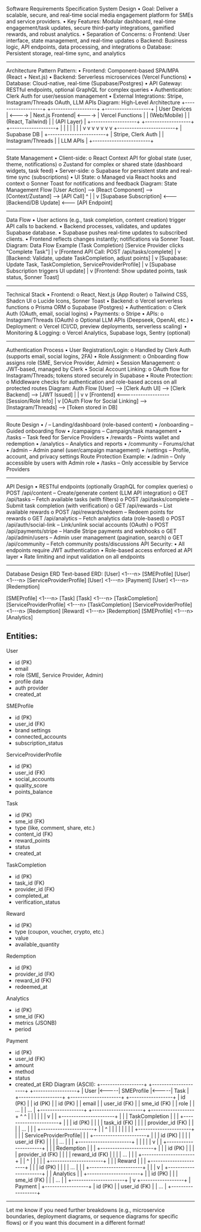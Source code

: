 Software Requirements Specification
System Design
•	Goal: Deliver a scalable, secure, and real-time social media engagement platform for SMEs and service providers.
•	Key Features: Modular dashboard, real-time engagement/task updates, secure third-party integrations, gamified rewards, and robust analytics.
•	Separation of Concerns: 
o	Frontend: User interface, state management, and real-time updates
o	Backend: Business logic, API endpoints, data processing, and integrations
o	Database: Persistent storage, real-time sync, and analytics
________________________________________
Architecture Pattern
Pattern:
•	Frontend: Component-based SPA/MPA (React + Next.js)
•	Backend: Serverless microservices (Vercel Functions)
•	Database: Cloud-native, real-time (Supabase/Postgres)
•	API Gateway: RESTful endpoints, optional GraphQL for complex queries
•	Authentication: Clerk Auth for user/session management
•	External Integrations: Stripe, Instagram/Threads OAuth, LLM APIs
Diagram: High-Level Architecture
+-------------------+        +-------------------+        +-------------------+
|    User Devices   | <----> |   Next.js Frontend| <----> |  Vercel Functions |
| (Web/Mobile)      |        | (React, Tailwind) |        |  (API Layer)      |
+-------------------+        +-------------------+        +-------------------+
                                                           |  |  |  |  |  |  |
                                                           v  v  v  v  v  v  v
                                                      +------------------------+
                                                      |     Supabase DB        |
                                                      +------------------------+
                                                      |   Stripe, Clerk Auth   |
                                                      |   Instagram/Threads    |
                                                      |   LLM APIs             |
                                                      +------------------------+
________________________________________
State Management
•	Client-side: 
o	React Context API for global state (user, theme, notifications)
o	Zustand for complex or shared state (dashboard widgets, task feed)
•	Server-side: 
o	Supabase for persistent state and real-time sync (subscriptions)
•	UI State: 
o	Managed via React hooks and context
o	Sonner Toast for notifications and feedback
Diagram: State Management Flow
[User Action] --> [React Component] --> [Context/Zustand] --> [API Call]
      ^                                                    |
      |                                                    v
[Supabase Subscription] <--- [Backend/DB Update] <--- [API Endpoint]
________________________________________
Data Flow
•	User actions (e.g., task completion, content creation) trigger API calls to backend.
•	Backend processes, validates, and updates Supabase database.
•	Supabase pushes real-time updates to subscribed clients.
•	Frontend reflects changes instantly; notifications via Sonner Toast.
Diagram: Data Flow Example (Task Completion)
[Service Provider clicks "Complete Task"]
        |
        v
[Frontend API Call: POST /api/tasks/complete]
        |
        v
[Backend: Validate, update TaskCompletion, adjust points]
        |
        v
[Supabase: Update Task, TaskCompletion, ServiceProviderProfile]
        |
        v
[Supabase Subscription triggers UI update]
        |
        v
[Frontend: Show updated points, task status, Sonner Toast]
________________________________________
Technical Stack
•	Frontend: 
o	React, Next.js (App Router)
o	Tailwind CSS, Shadcn UI
o	Lucide Icons, Sonner Toast
•	Backend: 
o	Vercel serverless functions
o	Prisma ORM
o	Supabase (Postgres)
•	Authentication: 
o	Clerk Auth (OAuth, email, social logins)
•	Payments: 
o	Stripe
•	APIs: 
o	Instagram/Threads (OAuth)
o	Optional LLM APIs (Deepseek, OpenAI, etc.)
•	Deployment: 
o	Vercel (CI/CD, preview deployments, serverless scaling)
•	Monitoring & Logging: 
o	Vercel Analytics, Supabase logs, Sentry (optional)
________________________________________
Authentication Process
•	User Registration/Login: 
o	Handled by Clerk Auth (supports email, social logins, 2FA)
•	Role Assignment: 
o	Onboarding flow assigns role (SME, Service Provider, Admin)
•	Session Management: 
o	JWT-based, managed by Clerk
•	Social Account Linking: 
o	OAuth flow for Instagram/Threads; tokens stored securely in Supabase
•	Route Protection: 
o	Middleware checks for authentication and role-based access on all protected routes
Diagram: Auth Flow
[User] --> [Clerk Auth UI] --> [Clerk Backend] --> [JWT Issued]
      |                                         |
      v                                         v
[Frontend] <-------------------[Session/Role Info] 
      |
      v
[OAuth Flow for Social Linking] --> [Instagram/Threads] --> [Token stored in DB]
________________________________________
Route Design
•	/ – Landing/dashboard (role-based content)
•	/onboarding – Guided onboarding flow
•	/campaigns – Campaign/task management
•	/tasks – Task feed for Service Providers
•	/rewards – Points wallet and redemption
•	/analytics – Analytics and reports
•	/community – Forums/chat
•	/admin – Admin panel (user/campaign management)
•	/settings – Profile, account, and privacy settings
Route Protection Example:
•	/admin – Only accessible by users with Admin role
•	/tasks – Only accessible by Service Providers
________________________________________
API Design
•	RESTful endpoints (optionally GraphQL for complex queries) 
o	POST /api/content – Create/generate content (LLM API integration)
o	GET /api/tasks – Fetch available tasks (with filters)
o	POST /api/tasks/complete – Submit task completion (with verification)
o	GET /api/rewards – List available rewards
o	POST /api/rewards/redeem – Redeem points for rewards
o	GET /api/analytics – Fetch analytics data (role-based)
o	POST /api/auth/social-link – Link/unlink social accounts (OAuth)
o	POST /api/payments/stripe – Handle Stripe payments and webhooks
o	GET /api/admin/users – Admin user management (pagination, search)
o	GET /api/community – Fetch community posts/discussions
API Security:
•	All endpoints require JWT authentication
•	Role-based access enforced at API layer
•	Rate limiting and input validation on all endpoints
________________________________________
Database Design ERD
Text-based ERD:
[User] <1---n> [SMEProfile]
[User] <1---n> [ServiceProviderProfile]
[User] <1---n> [Payment]
[User] <1---n> [Redemption]

[SMEProfile] <1---n> [Task]
[Task] <1---n> [TaskCompletion]
[ServiceProviderProfile] <1---n> [TaskCompletion]
[ServiceProviderProfile] <1---n> [Redemption]
[Reward] <1---n> [Redemption]
[SMEProfile] <1---n> [Analytics]

Entities:
---------
User
- id (PK)
- email
- role (SME, Service Provider, Admin)
- profile data
- auth provider
- created_at

SMEProfile
- id (PK)
- user_id (FK)
- brand settings
- connected_accounts
- subscription_status

ServiceProviderProfile
- id (PK)
- user_id (FK)
- social_accounts
- quality_score
- points_balance

Task
- id (PK)
- sme_id (FK)
- type (like, comment, share, etc.)
- content_id (FK)
- reward_points
- status
- created_at

TaskCompletion
- id (PK)
- task_id (FK)
- provider_id (FK)
- completed_at
- verification_status

Reward
- id (PK)
- type (coupon, voucher, crypto, etc.)
- value
- available_quantity

Redemption
- id (PK)
- provider_id (FK)
- reward_id (FK)
- redeemed_at

Analytics
- id (PK)
- sme_id (FK)
- metrics (JSONB)
- period

Payment
- id (PK)
- user_id (FK)
- amount
- method
- status
- created_at
ERD Diagram (ASCII):
+------------------+      +---------------------+      +------------------+
|      User        |<-----|    SMEProfile       |<-----|      Task        |
+------------------+      +---------------------+      +------------------+
| id (PK)          |      | id (PK)             |      | id (PK)          |
| email            |      | user_id (FK)        |      | sme_id (FK)      |
| role             |      | ...                 |      | ...              |
+------------------+      +---------------------+      +------------------+
        ^                          ^                          |
        |                          |                          |
        |                          |                          v
        |                          |                  +----------------------+
        |                          |                  |   TaskCompletion     |
        |                          |                  +----------------------+
        |                          |                  | id (PK)              |
        |                          |                  | task_id (FK)         |
        |                          |                  | provider_id (FK)     |
        |                          |                  | ...                  |
        |                          |                  +----------------------+
        |                          |                          ^
        |                          |                          |
        |                          |                          |
        |                          |                  +----------------------+
        |                          |                  | ServiceProviderProfile|
        |                          |                  +----------------------+
        |                          |                  | id (PK)              |
        |                          |                  | user_id (FK)         |
        |                          |                  | ...                  |
        |                          |                  +----------------------+
        |                          |                          |
        |                          |                          v
        |                          |                  +----------------------+
        |                          |                  |    Redemption        |
        |                          |                  +----------------------+
        |                          |                  | id (PK)              |
        |                          |                  | provider_id (FK)     |
        |                          |                  | reward_id (FK)       |
        |                          |                  | ...                  |
        |                          |                  +----------------------+
        |                          |                          ^
        |                          |                          |
        |                          |                  +----------------------+
        |                          |                  |      Reward          |
        |                          |                  +----------------------+
        |                          |                  | id (PK)              |
        |                          |                  | ...                  |
        |                          |                  +----------------------+
        |                          |
        |                          v
        |                  +----------------------+
        |                  |     Analytics        |
        |                  +----------------------+
        |                  | id (PK)              |
        |                  | sme_id (FK)          |
        |                  | ...                  |
        |                  +----------------------+
        |
        v
+------------------+
|     Payment      |
+------------------+
| id (PK)          |
| user_id (FK)     |
| ...              |
+------------------+
________________________________________
Let me know if you need further breakdowns (e.g., microservice boundaries, deployment diagrams, or sequence diagrams for specific flows) or if you want this document in a different format!

